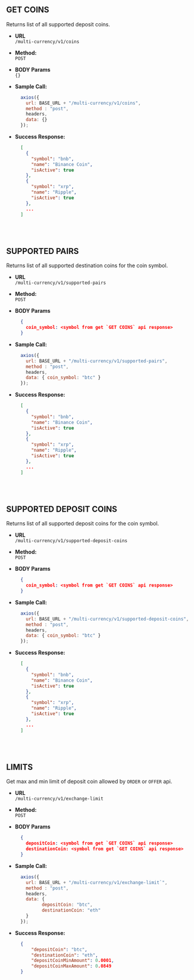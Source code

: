 **GET COINS**
----
Returns list of all supported deposit coins.

* **URL** <br />
  `/multi-currency/v1/coins`

* **Method:** <br />
  `POST`

*  **BODY Params** <br />
  `{}`

* **Sample Call:**
  ```javascript
    axios({
      url: BASE_URL + "/multi-currency/v1/coins",
      method : "post",
      headers,
      data: {}
    });
  ```

* **Success Response:**
  ```json
    [
      {
        "symbol": "bnb",
        "name": "Binance Coin",
        "isActive": true
      },
      {
        "symbol": "xrp",
        "name": "Ripple",
        "isActive": true
      },
      ...
    ]
  ```
<br />
<br />

**SUPPORTED PAIRS**
----
Returns list of all supported destination coins for the coin symbol.

* **URL** <br />
  `/multi-currency/v1/supported-pairs`

* **Method:** <br />
  `POST`

*  **BODY Params** <br />
    ```json
	  {
	    coin_symbol: <symbol from get `GET COINS` api response>
	  }
   ```

* **Sample Call:**
  ```javascript
    axios({
      url: BASE_URL + "/multi-currency/v1/supported-pairs",
      method : "post",
      headers,
      data: { coin_symbol: "btc" }
    });
  ```

* **Success Response:**
  ```json
    [
      {
        "symbol": "bnb",
        "name": "Binance Coin",
        "isActive": true
	  },
	  {
        "symbol": "xrp",
        "name": "Ripple",
        "isActive": true
      },
      ...
    ]
  ```
<br />
<br />

**SUPPORTED DEPOSIT COINS**
----
Returns list of all supported deposit coins for the coin symbol.

* **URL** <br />
  `/multi-currency/v1/supported-deposit-coins`

* **Method:** <br />
  `POST`

*  **BODY Params** <br />
  	```json
	  {
	    coin_symbol: <symbol from get `GET COINS` api response>
	  }
   ```

* **Sample Call:**
  ```javascript
    axios({
      url: BASE_URL + "/multi-currency/v1/supported-deposit-coins",
      method : "post",
      headers,
      data: { coin_symbol: "btc" }
    });
  ```

* **Success Response:**
  ```json
    [
      {
        "symbol": "bnb",
        "name": "Binance Coin",
        "isActive": true
	  },
	  {
        "symbol": "xrp",
        "name": "Ripple",
        "isActive": true
      },
      ...
    ]
  ```
<br />
<br />

**LIMITS**
----
Get max and min limit of deposit coin allowed by `ORDER` or `OFFER` api.

* **URL** <br />
  `/multi-currency/v1/exchange-limit`

* **Method:** <br />
  `POST`

*  **BODY Params** <br />
	```json
	  {
	    depositCoin: <symbol from get `GET COINS` api response>
	    destinationCoin: <symbol from get `GET COINS` api response>
	  }
   ```

* **Sample Call:**
  ```javascript
    axios({
      url: BASE_URL + "/multi-currency/v1/exchange-limit`",
      method : "post",
      headers,
      data: {
			depositCoin: "btc",
			destinationCoin: "eth"
      }
    });
  ```

* **Success Response:**
  ```json
    {
	    "depositCoin": "btc",
	    "destinationCoin": "eth",
	    "depositCoinMinAmount": 0.0001,
	    "depositCoinMaxAmount": 0.0849
	}
  ```
<br />
<br />
